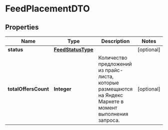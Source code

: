 

# FeedPlacementDTO

## Properties

Name | Type | Description | Notes
------------ | ------------- | ------------- | -------------
**status** | [**FeedStatusType**](FeedStatusType.md) |  |  [optional]
**totalOffersCount** | **Integer** | Количество предложений из прайс-листа, которые размещаются на Яндекс Маркете в момент выполнения запроса. |  [optional]




